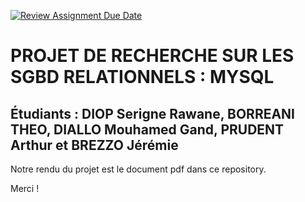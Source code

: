 [![Review Assignment Due Date](https://classroom.github.com/assets/deadline-readme-button-24ddc0f5d75046c5622901739e7c5dd533143b0c8e959d652212380cedb1ea36.svg)](https://classroom.github.com/a/Rs-V_EmW)

# PROJET DE RECHERCHE SUR LES SGBD RELATIONNELS : MYSQL

## Étudiants : DIOP Serigne Rawane, BORREANI THEO, DIALLO Mouhamed Gand, PRUDENT Arthur et BREZZO Jérémie

Notre rendu du projet est le document pdf dans ce repository.

Merci !
